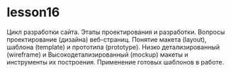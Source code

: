 # lesson16
Цикл разработки сайта. Этапы проектирования и разработки. Вопросы проектирование (дизайна) веб-страниц. Понятие макета (layout), шаблона (template) и прототипа (prototype). Низко детализированный (wireframe) и Высокодетализированный (mockup) макеты и инструменты их построения. Применение готовых шаблонов в работе.
